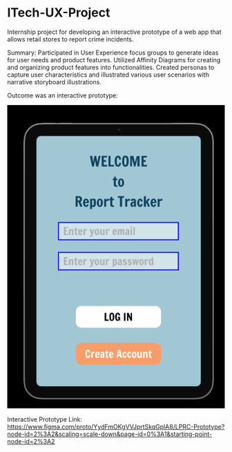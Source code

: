 # ITech-UX-Project
Internship project for developing an interactive prototype of a web app that allows retail stores to report crime incidents.

Summary: Participated in User Experience focus groups to generate ideas for user needs and product features. Utilized Affinity Diagrams for creating and organizing product features into functionalities. Created personas to capture user characteristics and illustrated various user scenarios with narrative storyboard illustrations.

Outcome was an interactive prototype:

<img src="interProtoVid.gif">

Interactive Prototype Link: https://www.figma.com/proto/YydFmOKgVVJprtSkqGplA8/LPRC-Prototype?node-id=2%3A2&scaling=scale-down&page-id=0%3A1&starting-point-node-id=2%3A2
